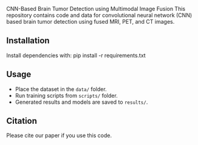 CNN-Based Brain Tumor Detection using Multimodal Image Fusion
This repository contains code and data for convolutional neural network (CNN) based brain tumor detection using fused MRI, PET, and CT images.
## Installation
Install dependencies with:                    pip install -r requirements.txt
                                                                                                                 
## Usage
- Place the dataset in the `data/` folder.
- Run training scripts from `scripts/` folder.
- Generated results and models are saved to `results/`.
## Citation
Please cite our paper if you use this code.
